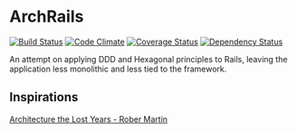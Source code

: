 # ArchRails

[![Build Status](https://travis-ci.org/arturhoo/arch_rails.svg?branch=master)](https://travis-ci.org/arturhoo/arch_rails)
[![Code Climate](https://codeclimate.com/github/arturhoo/arch_rails.png)](https://codeclimate.com/github/arturhoo/arch_rails)
[![Coverage Status](https://img.shields.io/coveralls/arturhoo/arch_rails.svg)](https://coveralls.io/r/arturhoo/arch_rails)
[![Dependency Status](https://gemnasium.com/arturhoo/arch_rails.svg)](https://gemnasium.com/arturhoo/arch_rails)


An attempt on applying DDD and Hexagonal principles to Rails, leaving the application less monolithic and less tied to the framework.

## Inspirations

[Architecture the Lost Years - Rober Martin](http://www.confreaks.com/videos/759-rubymidwest2011-keynote-architecture-the-lost-years)
